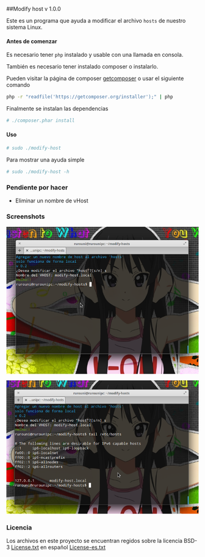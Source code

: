 ##Modify host
v 1.0.0

Este es un programa que ayuda a modificar el archivo `hosts` de nuestro sistema Linux.


#### Antes de comenzar
Es necesario tener `php` instalado y usable con una llamada en consola.

También es necesario tener instalado composer o instalarlo.

Pueden visitar la página de composer [getcomposer](https://getcomposer.org/doc/00-intro.md#installation-nix) o usar el siguiente comando

```bash
php -r "readfile('https://getcomposer.org/installer');" | php
```
Finalmente se instalan las dependencias
```bash
# ./composer.phar install
```

#### Uso

```bash
# sudo ./modify-host
```

Para mostrar una ayuda simple
```bash
# sudo ./modify-host -h
```

### Pendiente por hacer
* Eliminar un nombre de vHost

### Screenshots

![Imagen 1](screenshots/addnewvhost.png)

![Imagen 2](screenshots/checknewvhost.png)

### Licencia

Los archivos en este proyecto se encuentran regidos sobre la licencia BSD-3
[License.txt](license.txt) en español [License-es.txt](license-es.txt)
